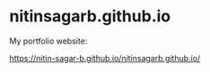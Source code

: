# nitinsagarb.github.io
My portfolio website: <br>

https://nitin-sagar-b.github.io/nitinsagarb.github.io/
